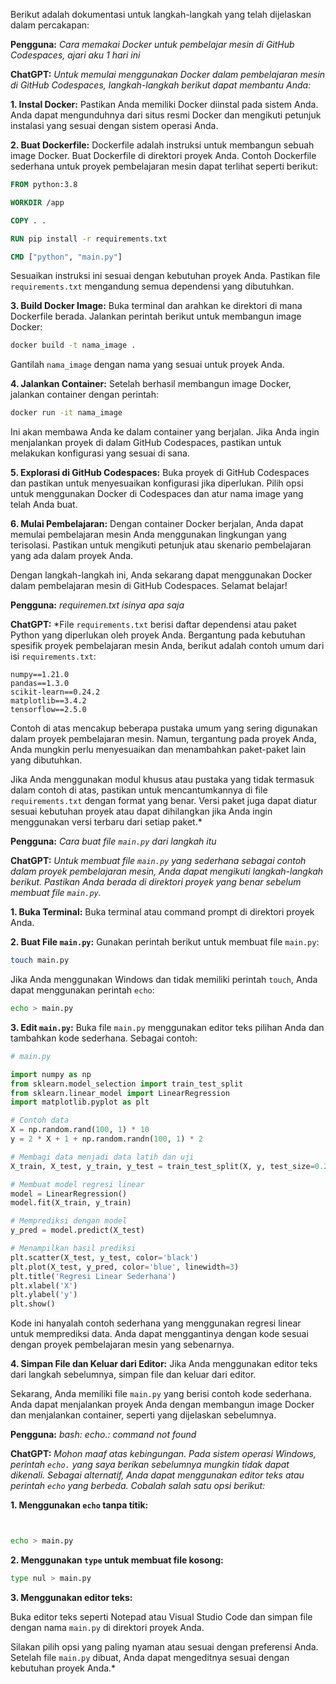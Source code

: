 Berikut adalah dokumentasi untuk langkah-langkah yang telah dijelaskan dalam percakapan:

**Pengguna:**
*Cara memakai Docker untuk pembelajar mesin di GitHub Codespaces, ajari aku 1 hari ini*

**ChatGPT:**
*Untuk memulai menggunakan Docker dalam pembelajaran mesin di GitHub Codespaces, langkah-langkah berikut dapat membantu Anda:*

**1. Instal Docker:**
Pastikan Anda memiliki Docker diinstal pada sistem Anda. Anda dapat mengunduhnya dari situs resmi Docker dan mengikuti petunjuk instalasi yang sesuai dengan sistem operasi Anda.

**2. Buat Dockerfile:**
Dockerfile adalah instruksi untuk membangun sebuah image Docker. Buat Dockerfile di direktori proyek Anda. Contoh Dockerfile sederhana untuk proyek pembelajaran mesin dapat terlihat seperti berikut:

```Dockerfile
FROM python:3.8

WORKDIR /app

COPY . .

RUN pip install -r requirements.txt

CMD ["python", "main.py"]
```
Sesuaikan instruksi ini sesuai dengan kebutuhan proyek Anda. Pastikan file `requirements.txt` mengandung semua dependensi yang dibutuhkan.

**3. Build Docker Image:**
Buka terminal dan arahkan ke direktori di mana Dockerfile berada. Jalankan perintah berikut untuk membangun image Docker:

```bash
docker build -t nama_image .
```
Gantilah `nama_image` dengan nama yang sesuai untuk proyek Anda.

**4. Jalankan Container:**
Setelah berhasil membangun image Docker, jalankan container dengan perintah:

```bash
docker run -it nama_image
```
Ini akan membawa Anda ke dalam container yang berjalan. Jika Anda ingin menjalankan proyek di dalam GitHub Codespaces, pastikan untuk melakukan konfigurasi yang sesuai di sana.

**5. Explorasi di GitHub Codespaces:**
Buka proyek di GitHub Codespaces dan pastikan untuk menyesuaikan konfigurasi jika diperlukan. Pilih opsi untuk menggunakan Docker di Codespaces dan atur nama image yang telah Anda buat.

**6. Mulai Pembelajaran:**
Dengan container Docker berjalan, Anda dapat memulai pembelajaran mesin Anda menggunakan lingkungan yang terisolasi. Pastikan untuk mengikuti petunjuk atau skenario pembelajaran yang ada dalam proyek Anda.

Dengan langkah-langkah ini, Anda sekarang dapat menggunakan Docker dalam pembelajaran mesin di GitHub Codespaces. Selamat belajar!

**Pengguna:**
*requiremen.txt isinya apa saja*

**ChatGPT:**
*File `requirements.txt` berisi daftar dependensi atau paket Python yang diperlukan oleh proyek Anda. Bergantung pada kebutuhan spesifik proyek pembelajaran mesin Anda, berikut adalah contoh umum dari isi `requirements.txt`:

```plaintext
numpy==1.21.0
pandas==1.3.0
scikit-learn==0.24.2
matplotlib==3.4.2
tensorflow==2.5.0
```
Contoh di atas mencakup beberapa pustaka umum yang sering digunakan dalam proyek pembelajaran mesin. Namun, tergantung pada proyek Anda, Anda mungkin perlu menyesuaikan dan menambahkan paket-paket lain yang dibutuhkan.

Jika Anda menggunakan modul khusus atau pustaka yang tidak termasuk dalam contoh di atas, pastikan untuk mencantumkannya di file `requirements.txt` dengan format yang benar. Versi paket juga dapat diatur sesuai kebutuhan proyek atau dapat dihilangkan jika Anda ingin menggunakan versi terbaru dari setiap paket.*

**Pengguna:**
*Cara buat file `main.py` dari langkah itu*

**ChatGPT:**
*Untuk membuat file `main.py` yang sederhana sebagai contoh dalam proyek pembelajaran mesin, Anda dapat mengikuti langkah-langkah berikut. Pastikan Anda berada di direktori proyek yang benar sebelum membuat file `main.py`.*

**1. Buka Terminal:**
Buka terminal atau command prompt di direktori proyek Anda.

**2. Buat File `main.py`:**
Gunakan perintah berikut untuk membuat file `main.py`:

```bash
touch main.py
```

Jika Anda menggunakan Windows dan tidak memiliki perintah `touch`, Anda dapat menggunakan perintah `echo`:

```bash
echo > main.py
```

**3. Edit `main.py`:**
Buka file `main.py` menggunakan editor teks pilihan Anda dan tambahkan kode sederhana. Sebagai contoh:

```python
# main.py

import numpy as np
from sklearn.model_selection import train_test_split
from sklearn.linear_model import LinearRegression
import matplotlib.pyplot as plt

# Contoh data
X = np.random.rand(100, 1) * 10
y = 2 * X + 1 + np.random.randn(100, 1) * 2

# Membagi data menjadi data latih dan uji
X_train, X_test, y_train, y_test = train_test_split(X, y, test_size=0.2, random_state=42)

# Membuat model regresi linear
model = LinearRegression()
model.fit(X_train, y_train)

# Memprediksi dengan model
y_pred = model.predict(X_test)

# Menampilkan hasil prediksi
plt.scatter(X_test, y_test, color='black')
plt.plot(X_test, y_pred, color='blue', linewidth=3)
plt.title('Regresi Linear Sederhana')
plt.xlabel('X')
plt.ylabel('y')
plt.show()
```

Kode ini hanyalah contoh sederhana yang menggunakan regresi linear untuk memprediksi data. Anda dapat menggantinya dengan kode sesuai dengan proyek pembelajaran mesin yang sebenarnya.

**4. Simpan File dan Keluar dari Editor:**
Jika Anda menggunakan editor teks dari langkah sebelumnya, simpan file dan keluar dari editor.

Sekarang, Anda memiliki file `main.py` yang berisi contoh kode sederhana. Anda dapat menjalankan proyek Anda dengan membangun image Docker dan menjalankan container, seperti yang dijelaskan sebelumnya.

**Pengguna:**
*bash: echo.: command not found*

**ChatGPT:**
*Mohon maaf atas kebingungan. Pada sistem operasi Windows, perintah `echo.` yang saya berikan sebelumnya mungkin tidak dapat dikenali. Sebagai alternatif, Anda dapat menggunakan editor teks atau perintah `echo` yang berbeda. Cobalah salah satu opsi berikut:*

**1. Menggunakan `echo` tanpa titik:**

```bash


echo > main.py
```

**2. Menggunakan `type` untuk membuat file kosong:**

```bash
type nul > main.py
```

**3. Menggunakan editor teks:**
   
Buka editor teks seperti Notepad atau Visual Studio Code dan simpan file dengan nama `main.py` di direktori proyek Anda.

Silakan pilih opsi yang paling nyaman atau sesuai dengan preferensi Anda. Setelah file `main.py` dibuat, Anda dapat mengeditnya sesuai dengan kebutuhan proyek Anda.*